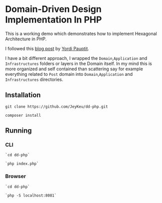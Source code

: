 # Domain-Driven Design Implementation In PHP

This is a working demo which demonstrates how to implement Hexagonal Architecture in PHP.

I followed this [blog post](https://www.yordipauptit.com/hexagonal-architecture-in-php/) by [Yordi Pauptit](https://github.com/YP28).

I have a bit different approach, I wrapped the  `Domain`,`Application` and `Infrastructures` folders or layers in the Domain itself. In my mind  this is more organized and self contained than scattering say for example everything related to `Post` domain into  `Domain`,`Application` and `Infrastructures` directories.

## Installation

`git clone https://github.com/JeyKeu/dd-php.git`

`composer install`

## Running 

### CLI

    `cd dd-php`
    
    `php index.php`
    
   
   
### Browser

    `cd dd-php`
    
    `php -S localhost:8081`




